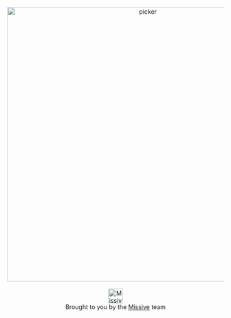 <div align="center">
  <img width="639" alt="picker" src="https://user-images.githubusercontent.com/436043/163655350-ac86dd2f-0d6d-4b79-8dc7-d7c203f4ee60.png">
  <br><br><a title="Team email, team chat, team tasks, one app" href="https://missiveapp.com"><img width="34" alt="Missive | Team email, team chat, team tasks, one app" src="https://user-images.githubusercontent.com/436043/163655413-df22f8cc-99a7-4d8d-a5c1-105c435910d7.png"></a>
  <br>Brought to you by the <a title="Team email, team chat, team tasks, one app" href="https://missiveapp.com">Missive</a> team
</div>
